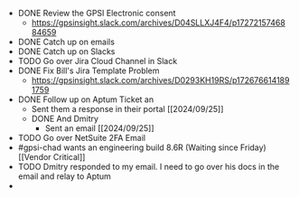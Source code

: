 - DONE Review the GPSI Electronic consent
	- https://gpsinsight.slack.com/archives/D04SLLXJ4F4/p1727215746884659
- DONE Catch up on emails
- DONE Catch up on Slacks
- TODO Go over Jira Cloud Channel in Slack
- DONE Fix Bill's Jira Template Problem
	- https://gpsinsight.slack.com/archives/D0293KH19RS/p1726766141891759
- DONE Follow up on Aptum Ticket an
	- Sent them a response in their portal [[2024/09/25]]
	- DONE And Dmitry
		- Sent an email [[2024/09/25]]
- TODO Go over NetSuite 2FA Email
- #gpsi-chad wants an engineering build 8.6R (Waiting since Friday) [[Vendor Critical]]
- TODO Dmitry responded to my email. I need to go over his docs in the email and relay to Aptum
-